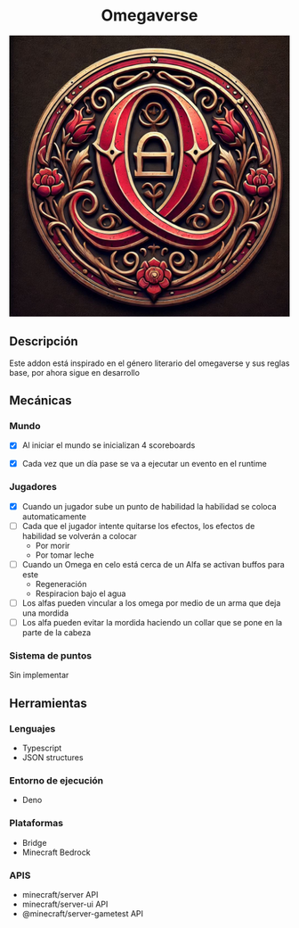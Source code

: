 
# <center>Omegaverse</center>

![Omegaverse Icon](/RP/pack_icon.png)

## Descripción

Este addon está inspirado en el género literario del omegaverse y sus reglas base, por ahora sigue en desarrollo

## Mecánicas

### Mundo

- [x] Al iniciar el mundo se inicializan 4 scoreboards
- [x] Cada vez que un día pase se va a ejecutar un evento en el runtime



### Jugadores

- [x] Cuando un jugador sube un punto de habilidad la habilidad se coloca automaticamente
- [ ] Cada que el jugador intente quitarse los efectos, los efectos de habilidad se volverán a colocar
    - Por morir
    - Por tomar leche
- [ ] Cuando un Omega en celo está cerca de un Alfa se activan buffos para este
    - Regeneración
    - Respiracion bajo el agua
- [ ] Los alfas pueden vincular a los omega por medio de un arma que deja una mordida
- [ ] Los alfa pueden evitar la mordida haciendo un collar que se pone en la parte de la cabeza

### Sistema de puntos

Sin implementar

## Herramientas

### Lenguajes
* Typescript
* JSON structures

### Entorno de ejecución
* Deno

### Plataformas
* Bridge
* Minecraft Bedrock

### APIS
* minecraft/server API
* minecraft/server-ui API
* @minecraft/server-gametest API